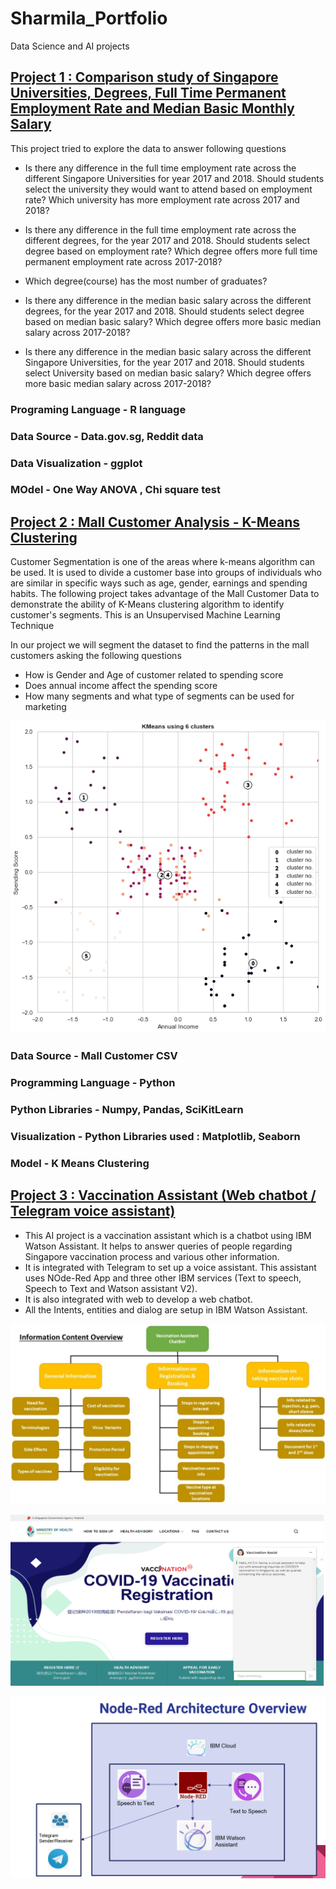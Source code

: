 # Sharmila_Portfolio
Data Science and AI projects

## [Project 1 : Comparison study of Singapore Universities, Degrees, Full Time Permanent Employment Rate and Median Basic Monthly Salary](https://github.com/csharmila29/ProjR)

This project tried to explore the data to answer following questions
* Is there any difference in the full time employment rate across the different Singapore Universities for year 2017 and 2018. Should students select the university they would  want to attend based on employment rate? Which university has more employment rate across 2017 and 2018?

* Is there any difference in the full time employment rate across the different degrees, for the year 2017 and 2018. Should students select degree based on employment rate? Which degree offers more full time permanent employment rate across 2017-2018?

* Which degree(course) has the most number of graduates?

* Is there any difference in the median basic salary across the different degrees, for the year 2017 and 2018. Should students select degree based on median basic salary? Which degree offers more basic median salary across 2017-2018?

* Is there any difference in the median basic salary across the different Singapore Universities, for the year 2017 and 2018. Should students select University based on median basic salary? Which degree offers more basic median salary across 2017-2018?

### Programing Language - R language
### Data Source - Data.gov.sg, Reddit data 
### Data Visualization - ggplot
### MOdel - One Way ANOVA , Chi square test


## [Project 2 : Mall Customer Analysis - K-Means Clustering](https://github.com/csharmila29/CustomerSegmentation)

Customer Segmentation is one of the areas where k-means algorithm can be used. It is used to divide a customer base into groups of individuals who are similar in specific ways such as age, gender, earnings and spending habits. The following project takes advantage of the Mall Customer Data to demonstrate the ability of K-Means clustering algorithm to identify customer's segments. This is an Unsupervised Machine Learning Technique

In our project we will segment the dataset to find the patterns in the mall customers asking the following questions

* How is Gender and Age of customer related to spending score
* Does annual income affect the spending score
* How many segments and what type of segments can be used for marketing

![](https://github.com/csharmila29/Sharmila_Portfolio/blob/main/images/K_6_clusters.png)

### Data Source  - Mall Customer CSV
### Programming Language - Python
### Python Libraries - Numpy, Pandas, SciKitLearn
### Visualization - Python Libraries used : Matplotlib, Seaborn
### Model - K Means Clustering

## [Project 3 : Vaccination Assistant (Web chatbot / Telegram voice assistant)](https://github.com/csharmila29/vaccination_chatbot_voice_assist)

* This AI project is a vaccination assistant which is a chatbot using IBM Watson Assistant. It helps to answer queries of people regarding Singapore vaccination process and various other information.
* It is integrated with Telegram to set up a voice assistant. This assistant uses NOde-Red App and three other IBM services (Text to speech, Speech to Text and Watson assistant V2). 
* It is also integrated with web to develop a web chatbot. 
* All the Intents, entities and dialog are setup in IBM Watson Assistant.

![](https://github.com/csharmila29/Sharmila_Portfolio/blob/main/images/Info_overview.jpg)

![](https://github.com/csharmila29/Sharmila_Portfolio/blob/main/images/web_chat.png)

![](https://github.com/csharmila29/Sharmila_Portfolio/blob/main/images/architecture.png)

